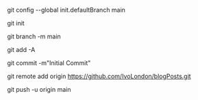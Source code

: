 git config --global init.defaultBranch main

git init

git branch -m main

git add -A

git commit -m"Initial Commit"

git remote add origin https://github.com/IvoLondon/blogPosts.git

git push -u origin main

